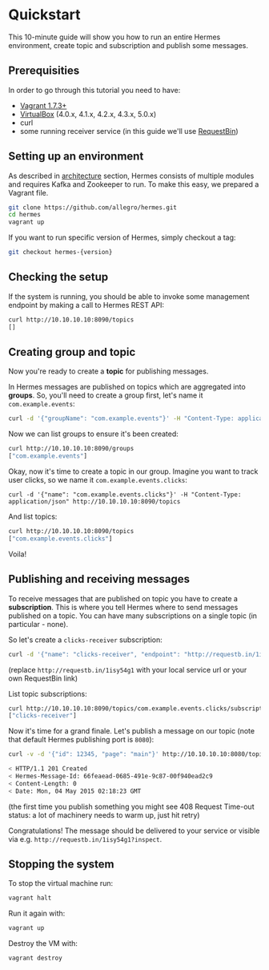 # Quickstart

This 10-minute guide will show you how to run an entire Hermes environment, create topic and subscription and
publish some messages.

## Prerequisities

In order to go through this tutorial you need to have:

* [Vagrant 1.7.3+](https://www.vagrantup.com/)
* [VirtualBox](https://www.virtualbox.org/) (4.0.x, 4.1.x, 4.2.x, 4.3.x, 5.0.x)
* curl
* some running receiver service (in this guide we'll use [RequestBin](http://requestb.in))

## Setting up an environment

As described in [architecture](/overview/architecture) section, Hermes consists of multiple modules and requires Kafka
and Zookeeper to run. To make this easy, we prepared a Vagrant file.

```bash
git clone https://github.com/allegro/hermes.git
cd hermes
vagrant up
```

If you want to run specific version of Hermes, simply checkout a tag:

```bash
git checkout hermes-{version}
```

## Checking the setup

If the system is running, you should be able to invoke some management endpoint by making a call to Hermes REST API:

```bash
curl http://10.10.10.10:8090/topics
[]
```

## Creating group and topic

Now you're ready to create a **topic** for publishing messages.

In Hermes messages are published on topics which are aggregated into **groups**.
So, you'll need to create a group first, let's name it `com.example.events`:

```bash
curl -d '{"groupName": "com.example.events"}' -H "Content-Type: application/json" http://10.10.10.10:8090/groups
```

Now we can list groups to ensure it's been created:

```bash
curl http://10.10.10.10:8090/groups
["com.example.events"]
```

Okay, now it's time to create a topic in our group. Imagine you want to track user clicks, so we name it `com.example.events.clicks`:

```
curl -d '{"name": "com.example.events.clicks"}' -H "Content-Type: application/json" http://10.10.10.10:8090/topics
```

And list topics:

```bash
curl http://10.10.10.10:8090/topics
["com.example.events.clicks"]
```

Voila!

## Publishing and receiving messages

To receive messages that are published on topic you have to create a **subscription**. This is where you tell Hermes
where to send messages published on a topic. You can have many subscriptions on a single topic (in particular - none).

So let's create a `clicks-receiver` subscription:

```bash
curl -d '{"name": "clicks-receiver", "endpoint": "http://requestb.in/1isy54g1", "supportTeam": "my-team"}' -H "Content-Type: application/json" http://10.10.10.10:8090/topics/com.example.events.clicks/subscriptions
```

(replace `http://requestb.in/1isy54g1` with your local service url or your own RequestBin link)

List topic subscriptions:

```bash
curl http://10.10.10.10:8090/topics/com.example.events.clicks/subscriptions
["clicks-receiver"]
```

Now it's time for a grand finale. Let's publish a message on our topic (note that default Hermes publishing port is `8080`):

```bash
curl -v -d '{"id": 12345, "page": "main"}' http://10.10.10.10:8080/topics/com.example.events.clicks

< HTTP/1.1 201 Created
< Hermes-Message-Id: 66feaead-0685-491e-9c87-00f940ead2c9
< Content-Length: 0
< Date: Mon, 04 May 2015 02:18:23 GMT
```

(the first time you publish something you might see 408 Request Time-out status: a lot of machinery needs to warm up,
just hit retry)

Congratulations! The message should be delivered to your service or visible via e.g. ``http://requestb.in/1isy54g1?inspect``.

## Stopping the system

To stop the virtual machine run:

```bash
vagrant halt
```

Run it again with:

```bash
vagrant up
```

Destroy the VM with:

```bash
vagrant destroy
```
